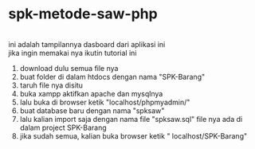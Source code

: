 # spk-metode-saw-php
<a href="https://github.com/ahmadbadri25/dokumentasi/blob/eeaadd396b1c922d212bc94757e4be8641080716/supplier.png"></a> <br>
ini adalah tampilannya dasboard dari aplikasi ini <br>
jika ingin memakai nya ikutin tutorial ini<br>
1. download dulu semua file nya<br>
2. buat folder di dalam htdocs dengan nama "SPK-Barang"<br>
3. taruh file nya disitu<br>
4. buka xampp aktifkan apache dan mysqlnya<br>
5. lalu buka di browser ketik "localhost/phpmyadmin/"<br>
6. buat database baru dengan nama "spksaw"<br>
7. lalu kalian import saja dengan nama file "spksaw.sql" file nya ada di dalam project SPK-Barang<br>
8. jika sudah semua, kalian buka browser ketik " localhost/SPK-Barang"<br>
